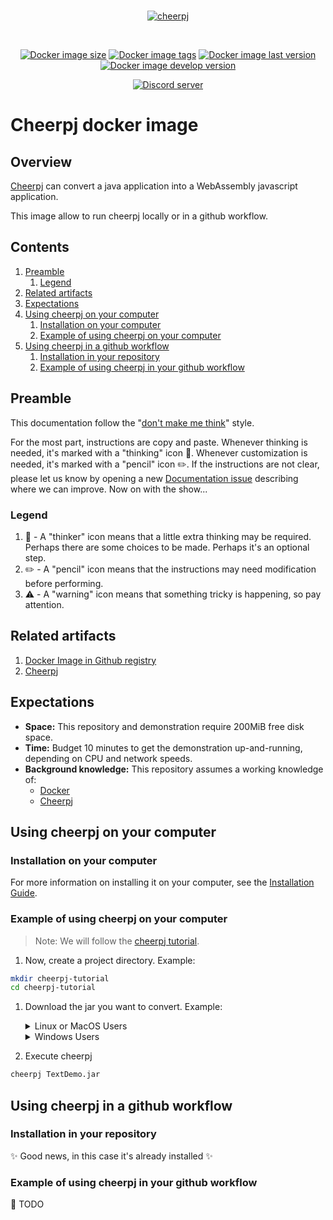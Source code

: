 <div align="center">
	<br />
	<p>
		<a href="https://discord.js.org">
            <img src="https://docs.leaningtech.com/assets/cheerpj_logo.png" alt="cheerpj" />
        </a>
	</p>
	<br />
    <p>
        <a href="https://github.com/evantill/docker-cheerpj/pkgs/container/docker-cheerpj/?tag=latest"><img src="https://ghcr-badge.deta.dev/evantill/docker-cheerpj/size" alt="Docker image size" /></a>
        <a href="https://github.com/evantill/docker-cheerpj/pkgs/container/docker-cheerpj/?tag=latest"><img src="https://ghcr-badge.deta.dev/evantill/docker-cheerpj/tags" alt="Docker image tags" /></a>
        <a href="https://github.com/evantill/docker-cheerpj/pkgs/container/docker-cheerpj/?tag=latest"><img src="https://ghcr-badge.deta.dev/evantill/docker-cheerpj/latest_tag" alt="Docker image last version" /></a>
        <a href="https://github.com/evantill/docker-cheerpj/pkgs/container/docker-cheerpj/?tag=latest"><img src="https://ghcr-badge.deta.dev/evantill/docker-cheerpj/develop_tag" alt="Docker image develop version" /></a>
	</p>
	<p>
		<a href="https://discord.gg/sXhzexAQGh"><img src="https://img.shields.io/discord/1083727021328306236?color=5865F2&logo=discord&logoColor=white" alt="Discord server" /></a>
    </p>
</div>

# Cheerpj docker image

## Overview

[Cheerpj](https://leaningtech.com/cheerpj/) can convert a java application into a WebAssembly javascript application.

This image allow to run cheerpj locally or in a github workflow.

## Contents

1. [Preamble](#preamble)
	1. [Legend](#legend)
1. [Related artifacts](#related-artifacts)
1. [Expectations](#expectations)
1. [Using cheerpj on your computer](#using-cheerpj-on-your-computer)
	1. [Installation on your computer](#installation-on-your-computer)
	1. [Example of using cheerpj on your computer](#example-of-using-cheerpj-on-your-computer)
1. [Using cheerpj in a github workflow](#using-cheerpj-in-a-github-workflow)
	1. [Installation in your repository](#installation-in-your-repository)
	1. [Example of using cheerpj in your github workflow](#example-of-using-cheerpj-on-your-computer)

## Preamble

This documentation follow the "[don't make me think](https://github.com/Senzing/knowledge-base/blob/main/WHATIS/dont-make-me-think.md)" style.

For the most part, instructions are copy and paste.
Whenever thinking is needed, it's marked with a "thinking" icon :thinking:.
Whenever customization is needed, it's marked with a "pencil" icon :pencil2:.
If the instructions are not clear, please let us know by opening a new
[Documentation issue](https://github.com/evantill/docker-cheerpj/issues/new?template=documentation_request.md)
describing where we can improve.   Now on with the show...

### Legend

1. :thinking: - A "thinker" icon means that a little extra thinking may be required.
   Perhaps there are some choices to be made.
   Perhaps it's an optional step.
1. :pencil2: - A "pencil" icon means that the instructions may need modification before performing.
1. :warning: - A "warning" icon means that something tricky is happening, so pay attention.

## Related artifacts

1. [Docker Image in Github registry](https://github.com/evantill/docker-cheerpj/pkgs/container/docker-cheerpj)
1. [Cheerpj](https://leaningtech.com/download-cheerpj/)

## Expectations
 
- **Space:** This repository and demonstration require 200MiB free disk space.
- **Time:** Budget 10 minutes to get the demonstration up-and-running, depending on CPU and network speeds.
- **Background knowledge:** This repository assumes a working knowledge of:
  - [Docker](https://github.com/Senzing/knowledge-base/blob/main/WHATIS/docker.md)
  - [Cheerpj](https://docs.leaningtech.com/cheerpj/)

## Using cheerpj on your computer

### Installation on your computer

For more information on installing it on your computer,
see the [Installation Guide](INSTALL.md).

### Example of using cheerpj on your computer

> Note: We will follow the [cheerpj tutorial](https://docs.leaningtech.com/cheerpj/Tutorial).

1. Now, create a project directory. Example:

```bash
mkdir cheerpj-tutorial
cd cheerpj-tutorial
```

1. Download the jar you want to convert. Example:

	<details>
	<summary>Linux or MacOS Users</summary>

	```bash
	export JAR_URL="https://docs.oracle.com/javase/tutorialJWS/samples/uiswing/TextDemoProject/TextDemo.jar"
	export JAR_NAME="TextDemo.jar"
	wget -O "$JAR_NAME" "$JAR_URL"
	#or
	curl "$JAR_URL" --output "$JAR_NAME"
	```

	</details>

	<details>
	<summary>Windows Users</summary>

	```powershell
	$JAR_URL="https://docs.oracle.com/javase/tutorialJWS/samples/uiswing/TextDemoProject/TextDemo.jar"
	$JAR_NAME="TextDemo.jar"
	curl "$JAR_URL" --output "$JAR_NAME"
	```

	</details>

 1. Execute cheerpj

 ```bash
cheerpj TextDemo.jar
 ```

## Using cheerpj in a github workflow

### Installation in your repository

:sparkles: Good news, in this case it's already installed :sparkles:

### Example of using cheerpj in your github workflow

:construction: TODO 
